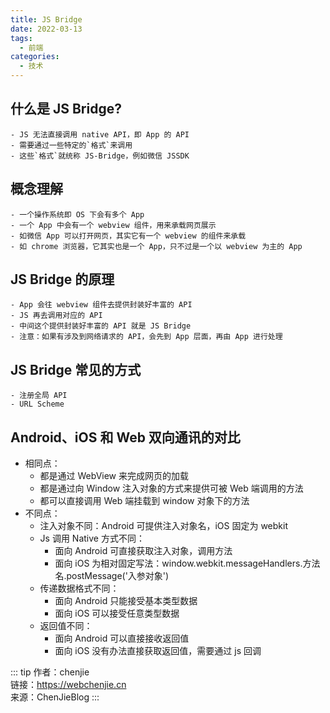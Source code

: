 ```yaml
---
title: JS Bridge
date: 2022-03-13
tags:
  - 前端
categories:
  - 技术
---
```


## 什么是 JS Bridge?

    - JS 无法直接调用 native API，即 App 的 API
    - 需要通过一些特定的`格式`来调用
    - 这些`格式`就统称 JS-Bridge，例如微信 JSSDK

## 概念理解

    - 一个操作系统即 OS 下会有多个 App
    - 一个 App 中会有一个 webview 组件，用来承载网页展示
    - 如微信 App 可以打开网页，其实它有一个 webview 的组件来承载
    - 如 chrome 浏览器，它其实也是一个 App，只不过是一个以 webview 为主的 App

## JS Bridge 的原理

    - App 会往 webview 组件去提供封装好丰富的 API
    - JS 再去调用对应的 API
    - 中间这个提供封装好丰富的 API 就是 JS Bridge
    - 注意：如果有涉及到网络请求的 API，会先到 App 层面，再由 App 进行处理

## JS Bridge 常见的方式

    - 注册全局 API
    - URL Scheme

## Android、iOS 和 Web 双向通讯的对比

- 相同点：
  - 都是通过 WebView 来完成网页的加载
  - 都是通过向 Window 注入对象的方式来提供可被 Web 端调用的方法
  - 都可以直接调用 Web 端挂载到 window 对象下的方法
- 不同点：
  - 注入对象不同：Android 可提供注入对象名，iOS 固定为 webkit
  - Js 调用 Native 方式不同：
    - 面向 Android 可直接获取注入对象，调用方法
    - 面向 iOS 为相对固定写法：window.webkit.messageHandlers.方法名.postMessage('入参对象')
  - 传递数据格式不同：
    - 面向 Android 只能接受基本类型数据
    - 面向 iOS 可以接受任意类型数据
  - 返回值不同：
    - 面向 Android 可以直接接收返回值
    - 面向 iOS 没有办法直接获取返回值，需要通过 js 回调

::: tip
作者：chenjie <br>
链接：https://webchenjie.cn <br>
来源：ChenJieBlog
:::
